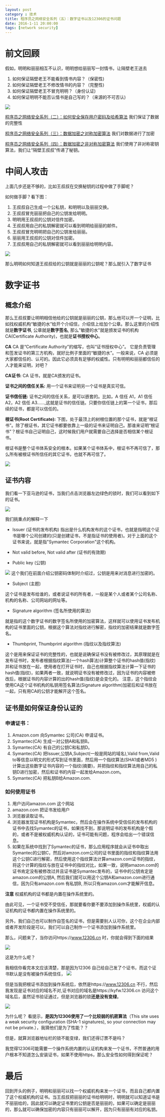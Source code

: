 ```yaml
---
layout: post
category : 技术
title: 程序员之网络安全系列（五）：数字证书以及12306的证书问题
date: 2016-1-11 20:00:00
tags: [network security]
---
```


<style>
    .post {
        font-family: 'lucida grande', 'lucida sans unicode', lucida, helvetica, 'Hiragino Sans GB', 'Microsoft YaHei', 'WenQuanYi Micro Hei', sans-serif;
        font-size: 16px;
    }
    
    .post-full h1 {
        background-color: #ccc;
        padding: 5px;
        margin-bottom: 10px;
        font-weight: bolder;
        color: #000;
        line-height: 1.8;
        text-rendering: optimizelegibility;
    }
    
    .post-full h2 {
        color: #333;
        padding: 5px;
        line-height: 1.6;
        padding-bottom: 5px;
        margin-bottom: 10px;
        font-weight: bolder;
    }
    
    .post-full h3 {
        padding: 5px;
        color: #000;
        border-bottom: dashed 1px #ccc;
        padding-bottom: 5px;
        margin-bottom: 10px;
        font-weight: bolder;
    }
    
    .post-full img {
        border: solid 5px #ccc;
        padding: 5px;
        border-radius: 5px;
        text-align: center;
        max-height: 400px;
    }
</style>

# 前文回顾

假如，明明和丽丽相互不认识，明明想给丽丽写一封情书，让隔壁老王送去

1. 如何保证隔壁老王不能看到情书内容？（保密性)
2. 如何保证隔壁老王不修改情书的内容？（完整性)
3. 如何保证隔壁老王不冒充明明？（身份认证)
4. 如何保证明明不能否认情书是自己写的？（来源的不可否认)

<img class="img-responsive" src="http://7xpzem.com1.z0.glb.clouddn.com/security-1.png" />

[程序员之网络安全系列（二）：如何安全保存用户密码及哈希算法](http://deshui.wang/%E6%8A%80%E6%9C%AF/2016/01/09/security-2/) 我们保证了数据的完整性

[程序员之网络安全系列（三）：数据加密之对称加密算法](http://deshui.wang/%E6%8A%80%E6%9C%AF/2016/01/09/security-3/)
我们对数据进行了加密

[程序员之网络安全系列（四）：数据加密之非对称加密算法](http://deshui.wang/%E6%8A%80%E6%9C%AF/2016/01/10/security-4/)
我们使用了非对称密钥算法，我们让“隔壁王叔叔”传递了秘钥。

# 中间人攻击

上面几步还是不够的，比如王叔叔在交换秘钥的过程中做了手脚呢？

如何做手脚？看下图：

1. 王叔叔自己生成一个公私钥，和明明以及丽丽交换。
2. 王叔叔冒充丽丽把自己的公钥发给明明。
3. 明明用王叔叔的公钥对信件加密。
4. 王叔叔用自己的私钥解密就可以看到明明给丽丽的邮件。
5. 王叔叔冒充明明把自己的公钥发给丽丽。
6. 丽丽用王叔叔的公钥对信件加密。
7. 王叔叔用自己的私钥解密就可以看到丽丽给明明内容。

<img class="img-responsive" src="http://7xpzem.com1.z0.glb.clouddn.com/security-2.png" />

那么明明如何知道王叔叔给的公钥就是丽丽的公钥呢？那么就引入了数字证书

# 数字证书

## 概念介绍
那么王叔叔要让明明相信他给的公钥就是丽丽的公钥，那么他可以开一个证明，比如找权威机构“敏捷的水”给开个介绍信，介绍信上给加个公章。那么这里的介绍性就是**数字证书**, 公章就是**数字签名**, 那么"敏捷的水"就是颁发证书的机构CA(Certificate Authority)，也就是**证书授权中心**。

**CA** CA 是“Certificate Authority”的缩写，也叫“证书授权中心”。
它是负责管理和签发证书的第三方机构，就好比例子里面的“敏捷的水”。一般来说，CA 必须是大家都信任的、认可的。因此它必须具有足够的权威性。只有明明和丽丽都信任的人才能来证明，对吧？

**CA证书:** CA 证书，就是CA颁发的证书。

**证书之间的信任关系:**  用一个证书来证明另一个证书是真实可信。

**证书信任链:**  证书之间的信任关系，是可以嵌套的。比如，A 信任 A1，A1 信任 A2，A2 信任 A3......,这就是证书的信任链。只要你信任链上的第一个证书，那后续的证书，都是可以信任的。

**根证书(Root Certificate):** 下图，处于最顶上的树根位置的那个证书，就是“根证书”。除了根证书，其它证书都要依靠上一级的证书来证明自己。那谁来证明“根证书”？根证书自己证明自己，这时候我们用户就需要自己选择是否相信某个根证书。

根证书是整个证书体系安全的根本。如果某个证书体系中，根证书不再可信了，那么所有被根证书所信任的其它证书，也就不再可信了。　　

<img class="img-responsive" src="http://7xpzem.com1.z0.glb.clouddn.com/CA-Chain.png"/>

## 证书内容
我们看一下亚马逊的证书，当我们点击浏览器左边绿色的锁时，我们可以看到如下的证书。

<img class="img-responsive" src="http://7xpzem.com1.z0.glb.clouddn.com/amazon-ca.png"/>

我们挑重点的解释一下 

* Issuer (证书的发布机构)
指出是什么机构发布的这个证书，也就是指明这个证书是哪个公司创建的(只是创建证书，不是指证书的使用者)。对于上面的这个证书来说，就是指"Symantec Corporation"这个机构。

* Not valid before, Not valid after (证书的有效期)

* Public key (公钥)

<img class="img-responsive" src="http://7xpzem.com1.z0.glb.clouddn.com/CA-public-key-signature.png"/>
这个我们在前面介绍公钥密码体制时介绍过，公钥是用来对消息进行加密的。

* Subject (主题)

这个证书是发布给谁的，或者说证书的所有者，一般是某个人或者某个公司名称、机构的名称、公司网站的网址等。 

 

* Signature algorithm (签名所使用的算法)

就是指的这个数字证书的数字签名所使用的加密算法，这样就可以使用证书发布机构的证书里面的公钥，根据这个算法对指纹进行解密，指纹的加密结果就是数字签名。


* Thumbprint, Thumbprint algorithm (指纹以及指纹算法)

这个是用来保证证书的完整性的，也就是说确保证书没有被修改过，其原理就是在发布证书时，发布者根据指纹算法(一个hash算法)计算整个证书的hash值(指纹)并和证书放在一起，使用者在打开证书时，自己也根据指纹算法计算一下证书的hash值(指纹)，如果两者一致，就说明证书没有被修改过，因为证书的内容被修改后，根据证书的内容计算的出的hash值(指纹)是会变化的。 注意，这个指纹会使用CA这个证书机构的私钥用签名算法(Signature algorithm)加密后和证书放在一起，只有用CA的公钥才能解开这个签名。

## 证书是如何保证身份认证的

### 申请证书：
1. Amazon.com 向Symantec 公司(CA) 申请证书。
2. Symantec(CA) 生成一对公钥A和私钥B。
3. Symantec(CA) 有自己的公钥C和私钥D。
4. Symantec(CA) 把Issuer,公钥A,Subject(一般是网站的域名),Valid from,Valid to等信息以明文的形式写到证书里面，然后用一个指纹算法(SHA1或者MD5
)计算出这些数字证书内容的一个指纹(摘要)，并把指纹和指纹算法用自己的私钥D进行加密，然后和证书的内容一起发给Amazon.com。
5. Symantec(CA) 把私钥B给Amazon.com.

### 如何使用证书

1. 用户访问amazon.com 这个网站
2. amazon.com 把证书发给用户
3. 浏览器读取证书。
4. 浏览器发现证书机构是Symantec，然后会在操作系统中受信任的发布机构的证书中去找Symantec的证书，如果找不到，那说明证书的发布机构是个假的，或者不是被权威机构认证的，证书可能有问题，程序会给出一个错误信息。
5. 如果在系统中找到了Symantec的证书，那么应用程序就会从证书中取出Symantec的公钥C，然后对amzon.com公司的证书里面的指纹和指纹算法用这个公钥C进行解密，然后使用这个指纹算法计算amazon.com证书的指纹，将这个计算的指纹与放在证书中的指纹对比，如果一致，说明amazon.com的证书肯定没有被修改过并且证书是Symantec发布的，证书中的公钥肯定是amazon.com的公钥A, 然后我们就可以用这个公钥A和amazon.com进行通信，因为只有amazon.com 有私钥B, 所以只有amazon.com才能解开信息。

**注意** 权威机构的证书都是内置在操作系统里的。

由此可见，一个证书受不受信任，那就要看你要不要添加到操作系统里，权威的认证机构的证书都内置在操作系统里的。

另外，我们自己也可以制作自签名的证书，但是需要别人认可你，这个在企业内部或者开发阶段是可以，我们可以自己制作一个证书添加到操作系统里。

那么，问题来了，当你访问https://www.12306.cn 时，你就会得到下面的结果

<img class="img-responsive" src="http://7xpzem.com1.z0.glb.clouddn.com/12306-ca.png"/> 

这是为什么呢？

我相信你看完本文应该清楚，那是因为12306 自己给自己发了个证书，而这个证书默认是没有被操作系统信任，
<img class="img-responsive" src="http://7xpzem.com1.z0.glb.clouddn.com/12306-ca-error.png"/> 

但是当我把根证书添加到操作系统后，依然是https://www.12306.cn 不行，然后我发现是证书对应的域名不对,证书对应的域名是https://kyfw.12306.cn 访问这个域名后，虽然证书验证通过，但是浏览器的锁**还是没有变绿**。

<img class="img-responsive" src="http://7xpzem.com1.z0.glb.clouddn.com/12306-valid-ca-error.png"/>

为什么呢？ 看提示，**是因为12306使用了一个比较弱的机密算法**（This site uses a weak security configuration (SHA-1 signatures), so your connection may not be private.），我猜他们是为了性能？？

但是，就算浏览器地址栏的锁不能变绿，我们还得订票不是吗？ 

我觉得12306可能需要一个操作系统内置的认证机构来发一个证书，不然普通的用户根本不知道怎么安装证书，如果不使用https，那么安全性如何得到保证呢？

# 最后

回到开头的例子，明明和丽丽可以找一个权威机构来发一个证书，而且自己都内置了这个权威机构的证书。当王叔叔把丽丽的证书给明明时，明明就可以知道证书是不丽丽给的，因此就可以确定证书里的公钥是否是丽丽的，如果可以确定是丽丽的，那么就可以确保加密的内容只有丽丽可以解开，因为只有丽丽有对应的私钥。

